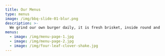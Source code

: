 ```yaml
---
title: Our Menus
type: menus
image: /img/bbq-slide-01-blur.png
description: >-
  We grind our own burger daily, it is fresh brisket, inside round and ribeye to make a fantastic burger. Burgers are the focal point but do not miss our ground chicken burger and is all white meat and zucchini for a healthy option. We hand cut our fries daily and make shakes the old fashioned way.
menus:
  - image: /img/menu-page-1.jpg
  - image: /img/menu-page-2.jpg
  - image: /img/four-leaf-clover-shake.jpg
---
```

